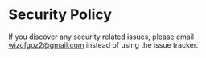 # Security Policy

If you discover any security related issues, please email wizofgoz2@gmail.com instead of using the issue tracker.
